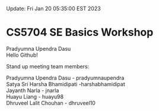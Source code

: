  Update: Fri Jan 20 05:35:00 EST 2023
# CS5704 SE Basics Workshop
Pradyumna Upendra Dasu <br />
Hello Github! <br />

Stand up meeting team members: <br />

Pradyumna Upendra Dasu - pradyumnaupendra <br />
Satya Sri Harsha Bhamidipati -harshabhamidipat  <br />
Jayanth Narla - jnarla <br />
Huayu Liang - huayu98 <br />
Dhruveel Lalit Chouhan - dhruveel10 <br />
